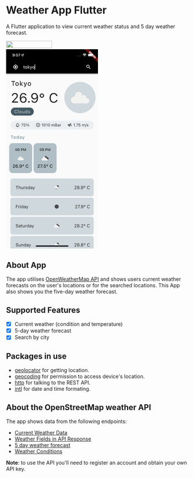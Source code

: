 # Weather App Flutter

A Flutter application to view current weather status and 5 day weather forecast.

<img src="(https://github.com/RitikRajoria/weather-app-flutter/blob/main/App%20Screenshots/Simulator%20Screen%20Shot%20-%20iPhone%2013%20-%202022-06-29%20at%2021.51.30.png?raw=true" width=50% height =50%/>

<img src="https://github.com/RitikRajoria/weather-app-flutter/blob/main/App%20Screenshots/Simulator%20Screen%20Shot%20-%20iPhone%2013%20-%202022-06-29%20at%2021.57.09.png?raw=true" width=50% height=50%/>

## About App

The app utilises [OpenWeatherMap API](https://openweathermap.org/api) and shows users current
weather forecasts on the user's locations or for the searched
locations. This App also shows you the five-day weather
forecast.


## Supported Features

- [x] Current weather (condition and temperature)
- [x] 5-day weather forecast
- [x] Search by city

## Packages in use

- [geolocator](https://pub.dev/packages/geolocator) for getting location.
- [geocoding](https://pub.dev/packages/geocoding) for permission to access device's location.
- [http](https://pub.dev/packages/http) for talking to the REST API.
- [intl](https://pub.dev/packages/intl) for date and time formating.

## About the OpenStreetMap weather API

The app shows data from the following endpoints:

- [Current Weather Data](https://openweathermap.org/current)
- [Weather Fields in API Response](https://openweathermap.org/current#parameter)
- [5 day weather forecast](https://openweathermap.org/forecast5)
- [Weather Conditions](https://openweathermap.org/weather-conditions)

**Note**: to use the API you'll need to register an account and obtain your own API key.

